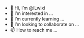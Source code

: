 - 👋 Hi, I’m @iLwixi
- 👀 I’m interested in ...
- 🌱 I’m currently learning ...
- 💞️ I’m looking to collaborate on ...
- 📫 How to reach me ...

<!---
iLwixi/iLwixi is a ✨ special ✨ repository because its `README.md` (this file) appears on your GitHub profile.
You can click the Preview link to take a look at your changes.
--->
